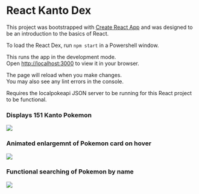 # React Kanto Dex

This project was bootstrapped with [Create React App](https://github.com/facebook/create-react-app) 
and was designed to be an introduction to the basics of React.

To load the React Dex, run `npm start` in a Powershell window.

This runs the app in the development mode.\
Open [http://localhost:3000](http://localhost:3000) to view it in your browser.

The page will reload when you make changes.\
You may also see any lint errors in the console.

Requires the localpokeapi JSON server to be running for this React project to be functional. 

### Displays 151 Kanto Pokemon
![](https://github.com/kiiroisenko786/reactdex/blob/main/public/reactdexdemo1.gif)

### Animated enlargemnt of Pokemon card on hover
![](https://github.com/kiiroisenko786/reactdex/blob/main/public/reactdexdemo2.gif)

### Functional searching of Pokemon by name
![](https://github.com/kiiroisenko786/reactdex/blob/main/public/reactdexdemo3.gif)
